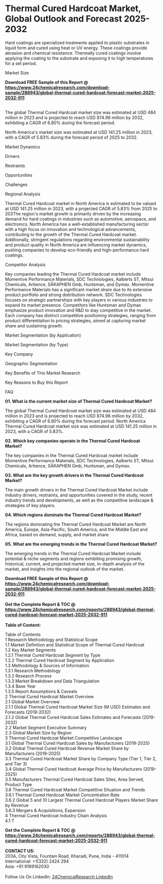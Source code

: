 <h1>Thermal Cured Hardcoat Market, Global Outlook and Forecast 2025-2032</h1><p>Hard coatings are specialized treatments applied to plastic substrates in liquid form and cured using heat or UV energy. These coatings provide abrasion and chemical resistance. Thermally cured coatings involve applying the coating to the substrate and exposing it to high temperatures for a set period.</p><p>
Market Size</p><p>
</p><div><b>Download FREE Sample of this Report @ 
            <a href="https://www.24chemicalresearch.com/download-sample/288943/global-thermal-cured-hardcoat-forecast-market-2025-2032-911">
            https://www.24chemicalresearch.com/download-sample/288943/global-thermal-cured-hardcoat-forecast-market-2025-2032-911</a></b></div><br><p>The global Thermal Cured Hardcoat market size was estimated at USD 484 million in 2023 and is projected to reach USD 874.96 million by 2032, exhibiting a CAGR of 6.80% during the forecast period.</p><p>
</p><p>North America's market size was estimated at USD 141.25 million in 2023, with a CAGR of 5.83% during the forecast period of 2025 to 2032.</p><p>
Market Dynamics</p><p>
Drivers</p><p>
</p><p>
Restraints</p><p>
</p><p>
Opportunities</p><p>
</p><p>
Challenges</p><p>
</p><p>
Regional Analysis</p><p>
</p><p>Thermal Cured Hardcoat market in North America is estimated to be valued at USD 141.25 million in 2023, with a projected CAGR of 5.83% from 2025 to 203The region's market growth is primarily driven by the increasing demand for hard coatings in industries such as automotive, aerospace, and electronics. North America has a well-established manufacturing sector with a high focus on innovation and technological advancements, contributing to the growth of the Thermal Cured Hardcoat market. Additionally, stringent regulations regarding environmental sustainability and product quality in North America are influencing market dynamics, pushing companies to develop eco-friendly and high-performance hard coatings.</p><p>
Competitor Analysis</p><p>
</p><p>Key companies leading the Thermal Cured Hardcoat market include Momentive Performance Materials, SDC Technologies, Aalberts ST, Mitsui Chemicals, Artience, SÄKAPHEN Gmb, Huntsman, and Dymax. Momentive Performance Materials has a significant market share due to its extensive product portfolio and strong distribution network. SDC Technologies focuses on strategic partnerships with key players in various industries to expand its market presence. Competitors like Huntsman and Dymax emphasize product innovation and R&amp;D to stay competitive in the market. Each company has distinct competitive positioning strategies, ranging from product differentiation to pricing strategies, aimed at capturing market share and sustaining growth.</p><p>
Market Segmentation (by Application)</p><p>
</p><p>
Market Segmentation (by Type)</p><p>
</p><p>
Key Company</p><p>
</p><p>
Geographic Segmentation</p><p>
</p><p>
Key Benefits of This Market Research</p><p>
</p><p>
Key Reasons to Buy this Report</p><p>
</p><p>
FAQ</p><p>
<strong>01. What is the current market size of Thermal Cured Hardcoat Market?</strong></p><p>
</p><p>The global Thermal Cured Hardcoat market size was estimated at USD 484 million in 2023 and is projected to reach USD 874.96 million by 2032, exhibiting a CAGR of 6.80% during the forecast period. North America Thermal Cured Hardcoat market size was estimated at USD 141.25 million in 2023, with a CAGR of 5.83%.</p><p>
<strong>02. Which key companies operate in the Thermal Cured Hardcoat Market?</strong></p><p>
</p><p>The key companies in the Thermal Cured Hardcoat market include Momentive Performance Materials, SDC Technologies, Aalberts ST, Mitsui Chemicals, Artience, SÄKAPHEN Gmb, Huntsman, and Dymax.</p><p>
<strong>03. What are the key growth drivers in the Thermal Cured Hardcoat Market?</strong></p><p>
</p><p>The main growth drivers in the Thermal Cured Hardcoat Market include industry drivers, restraints, and opportunities covered in the study, recent industry trends and developments, as well as the competitive landscape &amp; strategies of key players.</p><p>
<strong>04. Which regions dominate the Thermal Cured Hardcoat Market?</strong></p><p>
</p><p>The regions dominating the Thermal Cured Hardcoat Market are North America, Europe, Asia-Pacific, South America, and the Middle East and Africa, based on demand, supply, and market share.</p><p>
<strong>05. What are the emerging trends in the Thermal Cured Hardcoat Market?</strong></p><p>
</p><p>The emerging trends in the Thermal Cured Hardcoat Market include potential &amp; niche segments and regions exhibiting promising growth, historical, current, and projected market size, in-depth analysis of the market, and insights into the regional outlook of the market.</p><div><b>Download FREE Sample of this Report @ 
            <a href="https://www.24chemicalresearch.com/download-sample/288943/global-thermal-cured-hardcoat-forecast-market-2025-2032-911">
            https://www.24chemicalresearch.com/download-sample/288943/global-thermal-cured-hardcoat-forecast-market-2025-2032-911</a></b></div><br><div><b>Get the Complete Report & TOC @ 
            <a href="https://www.24chemicalresearch.com/reports/288943/global-thermal-cured-hardcoat-forecast-market-2025-2032-911">
            https://www.24chemicalresearch.com/reports/288943/global-thermal-cured-hardcoat-forecast-market-2025-2032-911</a></b></div><br>
            <b>Table of Content:</b><p>Table of Contents<br />
1 Research Methodology and Statistical Scope<br />
1.1 Market Definition and Statistical Scope of Thermal Cured Hardcoat<br />
1.2 Key Market Segments<br />
1.2.1 Thermal Cured Hardcoat Segment by Type<br />
1.2.2 Thermal Cured Hardcoat Segment by Application<br />
1.3 Methodology & Sources of Information<br />
1.3.1 Research Methodology<br />
1.3.2 Research Process<br />
1.3.3 Market Breakdown and Data Triangulation<br />
1.3.4 Base Year<br />
1.3.5 Report Assumptions & Caveats<br />
2 Thermal Cured Hardcoat Market Overview<br />
2.1 Global Market Overview<br />
2.1.1 Global Thermal Cured Hardcoat Market Size (M USD) Estimates and Forecasts (2019-2032)<br />
2.1.2 Global Thermal Cured Hardcoat Sales Estimates and Forecasts (2019-2032)<br />
2.2 Market Segment Executive Summary<br />
2.3 Global Market Size by Region<br />
3 Thermal Cured Hardcoat Market Competitive Landscape<br />
3.1 Global Thermal Cured Hardcoat Sales by Manufacturers (2019-2025)<br />
3.2 Global Thermal Cured Hardcoat Revenue Market Share by Manufacturers (2019-2025)<br />
3.3 Thermal Cured Hardcoat Market Share by Company Type (Tier 1, Tier 2, and Tier 3)<br />
3.4 Global Thermal Cured Hardcoat Average Price by Manufacturers (2019-2025)<br />
3.5 Manufacturers Thermal Cured Hardcoat Sales Sites, Area Served, Product Type<br />
3.6 Thermal Cured Hardcoat Market Competitive Situation and Trends<br />
3.6.1 Thermal Cured Hardcoat Market Concentration Rate<br />
3.6.2 Global 5 and 10 Largest Thermal Cured Hardcoat Players Market Share by Revenue<br />
3.6.3 Mergers & Acquisitions, Expansion<br />
4 Thermal Cured Hardcoat Industry Chain Analysis<br />
4.1 T</p><div><b>Get the Complete Report & TOC @ 
            <a href="https://www.24chemicalresearch.com/reports/288943/global-thermal-cured-hardcoat-forecast-market-2025-2032-911">
            https://www.24chemicalresearch.com/reports/288943/global-thermal-cured-hardcoat-forecast-market-2025-2032-911</a></b></div><br><b>CONTACT US:</b><br>
            203A, City Vista, Fountain Road, Kharadi, Pune, India - 411014<br>
            International: +1(332) 2424 294<br>
            Asia: +91 9169162030 <br><br>
            Follow Us On LinkedIn: <a href="https://www.linkedin.com/company/24chemicalresearch/">24ChemicalResearch LinkedIn</a>